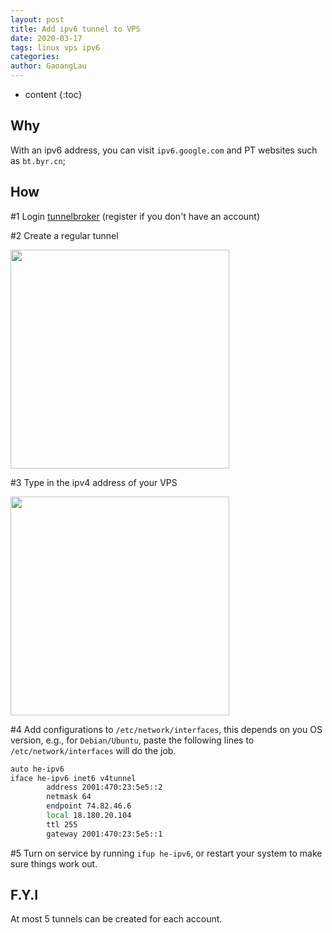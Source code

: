 ```yaml
---
layout: post
title: Add ipv6 tunnel to VPS
date: 2020-03-17
tags: linux vps ipv6
categories: 
author: GaoangLau
---
```

* content
{:toc}


## Why
With an ipv6 address, you can visit `ipv6.google.com` and PT websites such as `bt.byr.cn`; 




## How
#1 Login [tunnelbroker](https://tunnelbroker.net/) (register if you don't have an account) 


#2 Create a regular tunnel 

<img class='center' src="{{site.baseurl}}/images/2020/add_tunnel.png" width="350">

#3 Type in the ipv4 address of your VPS 

<img class='center' src="{{site.baseurl}}/images/2020/ipv4_endpoint.png" width="350">

#4 Add configurations to `/etc/network/interfaces`, this depends on you OS version, e.g., for `Debian/Ubuntu`, paste the following lines to `/etc/network/interfaces` will do the job.

```bash
auto he-ipv6
iface he-ipv6 inet6 v4tunnel
        address 2001:470:23:5e5::2
        netmask 64
        endpoint 74.82.46.6
        local 18.180.20.104
        ttl 255
        gateway 2001:470:23:5e5::1
```

#5 Turn on service by running `ifup he-ipv6`, or restart your system to make sure things work out. 

## F.Y.I
At most 5 tunnels can be created for each account. 











